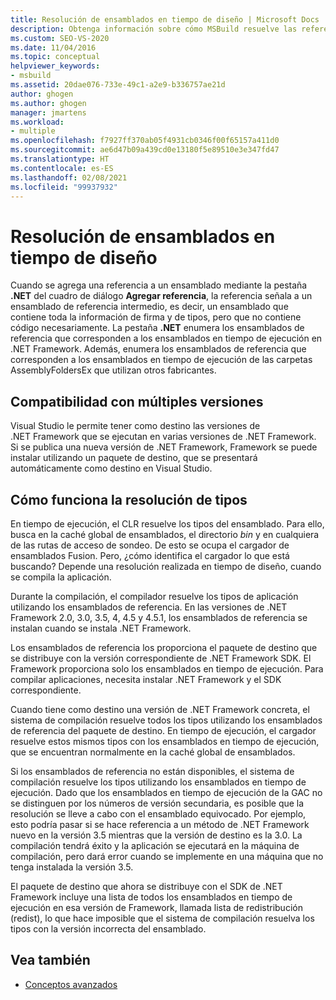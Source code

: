 ```yaml
---
title: Resolución de ensamblados en tiempo de diseño | Microsoft Docs
description: Obtenga información sobre cómo MSBuild resuelve las referencias a ensamblados en tiempo de diseño mediante el uso de ensamblados de referencia en el paquete de destino.
ms.custom: SEO-VS-2020
ms.date: 11/04/2016
ms.topic: conceptual
helpviewer_keywords:
- msbuild
ms.assetid: 20dae076-733e-49c1-a2e9-b336757ae21d
author: ghogen
ms.author: ghogen
manager: jmartens
ms.workload:
- multiple
ms.openlocfilehash: f7927ff370ab05f4931cb0346f00f65157a411d0
ms.sourcegitcommit: ae6d47b09a439cd0e13180f5e89510e3e347fd47
ms.translationtype: HT
ms.contentlocale: es-ES
ms.lasthandoff: 02/08/2021
ms.locfileid: "99937932"
---
```

# <a name="resolve-assemblies-at-design-time"></a>Resolución de ensamblados en tiempo de diseño

Cuando se agrega una referencia a un ensamblado mediante la pestaña **.NET** del cuadro de diálogo **Agregar referencia**, la referencia señala a un ensamblado de referencia intermedio, es decir, un ensamblado que contiene toda la información de firma y de tipos, pero que no contiene código necesariamente. La pestaña **.NET** enumera los ensamblados de referencia que corresponden a los ensamblados en tiempo de ejecución en .NET Framework. Además, enumera los ensamblados de referencia que corresponden a los ensamblados en tiempo de ejecución de las carpetas AssemblyFoldersEx que utilizan otros fabricantes.

## <a name="multi-targeting"></a>Compatibilidad con múltiples versiones

 Visual Studio le permite tener como destino las versiones de .NET Framework que se ejecutan en varias versiones de .NET Framework. Si se publica una nueva versión de .NET Framework, Framework se puede instalar utilizando un paquete de destino, que se presentará automáticamente como destino en Visual Studio.

## <a name="how-type-resolution-works"></a>Cómo funciona la resolución de tipos

 En tiempo de ejecución, el CLR resuelve los tipos del ensamblado. Para ello, busca en la caché global de ensamblados, el directorio *bin* y en cualquiera de las rutas de acceso de sondeo. De esto se ocupa el cargador de ensamblados Fusion. Pero, ¿cómo identifica el cargador lo que está buscando? Depende una resolución realizada en tiempo de diseño, cuando se compila la aplicación.

 Durante la compilación, el compilador resuelve los tipos de aplicación utilizando los ensamblados de referencia. En las versiones de .NET Framework 2.0, 3.0, 3.5, 4, 4.5 y 4.5.1, los ensamblados de referencia se instalan cuando se instala .NET Framework.

 Los ensamblados de referencia los proporciona el paquete de destino que se distribuye con la versión correspondiente de .NET Framework SDK. El Framework proporciona solo los ensamblados en tiempo de ejecución. Para compilar aplicaciones, necesita instalar .NET Framework y el SDK correspondiente.

 Cuando tiene como destino una versión de .NET Framework concreta, el sistema de compilación resuelve todos los tipos utilizando los ensamblados de referencia del paquete de destino. En tiempo de ejecución, el cargador resuelve estos mismos tipos con los ensamblados en tiempo de ejecución, que se encuentran normalmente en la caché global de ensamblados.

 Si los ensamblados de referencia no están disponibles, el sistema de compilación resuelve los tipos utilizando los ensamblados en tiempo de ejecución. Dado que los ensamblados en tiempo de ejecución de la GAC no se distinguen por los números de versión secundaria, es posible que la resolución se lleve a cabo con el ensamblado equivocado. Por ejemplo, esto podría pasar si se hace referencia a un método de .NET Framework nuevo en la versión 3.5 mientras que la versión de destino es la 3.0. La compilación tendrá éxito y la aplicación se ejecutará en la máquina de compilación, pero dará error cuando se implemente en una máquina que no tenga instalada la versión 3.5.

 El paquete de destino que ahora se distribuye con el SDK de .NET Framework incluye una lista de todos los ensamblados en tiempo de ejecución en esa versión de Framework, llamada lista de redistribución (redist), lo que hace imposible que el sistema de compilación resuelva los tipos con la versión incorrecta del ensamblado.

## <a name="see-also"></a>Vea también
- [Conceptos avanzados](../msbuild/msbuild-advanced-concepts.md)

